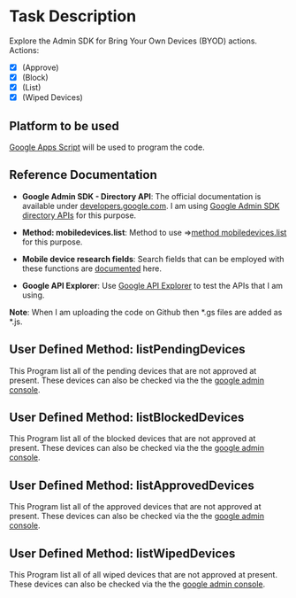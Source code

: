 # Task Description
Explore the Admin SDK for Bring Your Own Devices (BYOD) actions. 
Actions:
- [x] (Approve) 
- [x] (Block)
- [x] (List) 
- [x] (Wiped Devices)

## Platform to be used
[Google Apps Script](https://developers.google.com/apps-script) will be used to program the code. 

## Reference Documentation
- **Google Admin SDK - Directory API**: The official documentation is available under [developers.google.com](developers.google.com). I am using [Google Admin SDK directory APIs](https://developers.google.com/admin-sdk) for this purpose. 

- **Method: mobiledevices.list**: Method to use =>[method mobiledevices.list](https://developers.google.com/admin-sdk/directory/reference/rest/v1/mobiledevices/list) for this purpose. 

- **Mobile device research fields**: Search fields that can be employed with these functions are [documented](https://developers.google.com/admin-sdk/directory/v1/search-operators) here.

- **Google API Explorer**: Use [Google API Explorer](https://developers.google.com/explorer-help/) to test the APIs that I am using. 

**Note**: When I am uploading the code on Github then *.gs files are added as *.js. 

## User Defined Method: listPendingDevices
This Program list all of the pending devices that are not approved at present. These devices can also be checked via the the [google admin console](www.admin.google.com).  

## User Defined Method: listBlockedDevices
This Program list all of the blocked devices that are not approved at present. These devices can also be checked via the the [google admin console](www.admin.google.com).  

## User Defined Method: listApprovedDevices
This Program list all of the approved devices that are not approved at present. These devices can also be checked via the the [google admin console](www.admin.google.com). 

## User Defined Method: listWipedDevices
This Program list all of all wiped devices that are not approved at present. These devices can also be checked via the the [google admin console](www.admin.google.com). 
